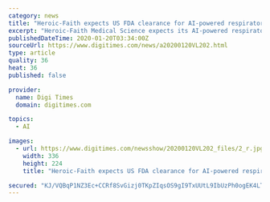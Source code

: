 ```yaml
---
category: news
title: "Heroic-Faith expects US FDA clearance for AI-powered respiratory monitor"
excerpt: "Heroic-Faith Medical Science expects its AI-powered respiratory monitor to receive US FDA clearance this year, according to Taiwan-based startup. Heroic-Faith said the AI-powered continuous respiratory monitor can perform the breathing sounds auscultation precisely, using Taiwan's cutting-edge noise-cancelling technology, but also count ..."
publishedDateTime: 2020-01-20T03:34:00Z
sourceUrl: https://www.digitimes.com/news/a20200120VL202.html
type: article
quality: 36
heat: 36
published: false

provider:
  name: Digi Times
  domain: digitimes.com

topics:
  - AI

images:
  - url: https://www.digitimes.com/newsshow/20200120VL202_files/2_r.jpg
    width: 336
    height: 224
    title: "Heroic-Faith expects US FDA clearance for AI-powered respiratory monitor"

secured: "KJ/VQBqP1NZ3Ec+CCRf8SvGizj0TKpZIqsOS9gI9TxUUtL9IbUzPh0ogEK4LTGlyDm1H5mdxlajVEBVys7pqDa+Z3NVwmR/k9zgZL/m9MV0J7ZlWXRSIodH7kfehOBuNy1HAzyWVzUTxvEKBJWxP57l1KMDEy/0s7gUzw1GIc2FuXRxcLNV4TqZiQK4T1mDAcMYlsJUdQPx7wOKKS/0Y6UaZKSObsvjINU5mdLkPUyqjvF/eDOtuYEsF7LaBDBEFmAWQjRMypQefDOcmy30rI0FW5HMDx7xrN0ObYuNOHzA=;I3CNmZ5SRO9IHmimAd0dyg=="
---
```


